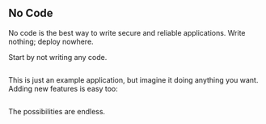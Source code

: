 ## No Code

No code is the best way to write secure and reliable applications. Write nothing; deploy nowhere.

Start by not writing any code.

```
```

This is just an example application, but imagine it doing anything you want. Adding new features is easy too:

```
```

The possibilities are endless.
